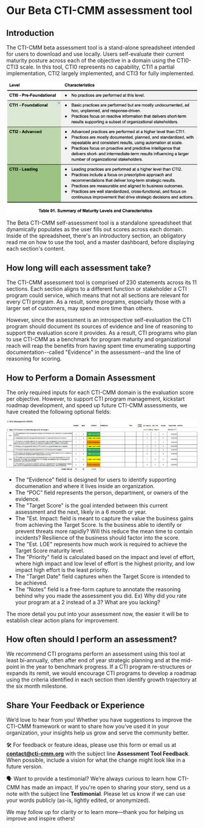 # Our Beta CTI-CMM assessment tool

## Introduction
The CTI-CMM beta assessment tool is a stand-alone spreadsheet intended for users to download and use locally. Users self-evaluate their current maturity posture across each of the objective in a domain using the CTI0-CTI3 scale. In this tool, CTI0 represents no capability, CTI1 a partial implementation, CTI2 largely implemented, and CTI3 for fully implemented. 

![images/CTI-CMM Maturity Levels and Characteristics.jpg](https://github.com/cti-cmm/assessor/blob/d29d17330cd2db7fe92a790fdfca9e1b546b2960/images/CTI-CMM%20Maturity%20Levels%20and%20Characteristics.jpg)

The Beta CTI-CMM self-assessment tool is a standalone spreadsheet that dynamically populates as the user fills out scores across each domain. Inside of the spreadsheet, there's an introductory section, an obligatory read me on how to use the tool, and a master dashboard, before displaying each section's content. 

## How long will each assessment take?
The CTI-CMM assessment tool is comprised of 230 statements across its 11 sections. Each section aligns to a different function or stakeholder a CTI program could service, which means that not all sections are relevant for every CTI program. As a result, some programs, especially those with a larger set of customers, may spend more time than others. 

However, since the assessment is an introspective self-evaluation the CTI program should document its sources of evidence and line of reasoning to support the evaluation score it provides. As a result, CTI programs who plan to use CTI-CMM as a benchmark for program maturity and organizational reach will reap the benefits from having spent time enumerating supporting documentation--called "Evidence" in the assessment--and the line of reasoning for scoring.    

## How to Perform a Domain Assessment
The only required inputs for each CTI-CMM domain is the evaluation score per objective. However, to support CTI program management, kickstart roadmap development, and speed up future CTI-CMM assessments, we have created the following optional fields:

![images/CTI-CMM Domain Assessment Example.jpg](https://github.com/cti-cmm/assessor/blob/0ca8ebaeaca2113032bf5b4d94960b22a8da1051/images/CTI-CMM%20Domain%20Assessment%20Example.jpg)

* The “Evidence” field is designed for users to identify supporting documenation and where it lives inside an organization. 
* The “POC” field represents the person, department, or owners of the evidence.  
* The "Target Score" is the goal intended between this current assessment and the next, likely in a 6 month or year.
* The "Est. Impact: field is meant to capture the value the business gains from achieving the Target Score. Is the business able to identify or prevent threats more rapidly? Will this reduce the mean time to contain incidents? Resilience of the business should factor into the score.
* The "Est. LOE" represents how much work is required to achieve the Target Score maturity level.
* The "Priority" field is calculated based on the impact and level of effort, where high impact and low level of effort is the highest priority, and low impact high effort is the least priority.
* The "Target Date" field captures when the Target Score is intended to be achieved.
* The “Notes” field is a free-form capture to annotate the reasoning behind why you made the assessment you did. Ex) Why did you rate your program at a 2 instead of a 3?  What are you lacking?  



The more detail you put into your assessment now, the easier it will be to establish clear action plans for improvement.  

## How often should I perform an assessment?
We recommend CTI programs perform an assessment using this tool at least bi-annually, often after end of year strategic planning and at the mid-point in the year to benchmark progress. If a CTI program re-structures or expands its remit, we would encourage CTI programs to develop a roadmap using the criteria identified in each section then identify growth trajectory at the six month milestone.  

## Share Your Feedback or Experience
We’d love to hear from you! Whether you have suggestions to improve the CTI-CMM framework or want to share how you’ve used it in your organization, your insights help us grow and serve the community better.

  🛠️ For feedback or feature ideas, please use this form or email us at **contact@cti-cmm.org** with the subject line **Assessment Tool Feedback**. When possible, include a vision for what the change might look like in a future version. 

  🗣️ Want to provide a testimonial? We’re always curious to learn how CTI-CMM has made an impact. If you're open to sharing your story, send us a note with the subject line **Testimonial**. Please let us know if we can use your words publicly (as-is, lightly edited, or anonymized).

We may follow up for clarity or to learn more—thank you for helping us improve and inspire others!

